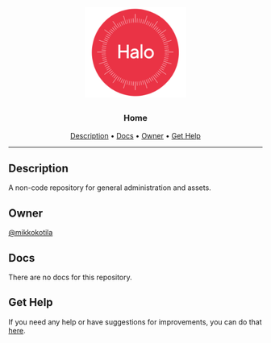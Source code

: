 <h1 align="center">
  <br>
  <a href="https://github.com/lopenling"><img src="https://raw.githubusercontent.com/world-federation-of-advertisers/Home/refs/heads/main/img/Halo-Logo.png" alt="Halo CMM" width="200"></a>
  <br>
</h1>

<h3 align="center">Home</h3>

<p align="center">
  <a href="#description">Description</a> •
  <a href="#docs">Docs</a> •
  <a href="#owner">Owner</a> •
  <a href="#get-help">Get Help</a>
</p>
<hr>

## Description

A non-code repository for general administration and assets.

## Owner

[@mikkokotila](https://github.com/mikkokotila)

## Docs

There are no docs for this repository.

## Get Help

If you need any help or have suggestions for improvements, you can do that [here](issues/new).
